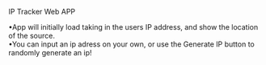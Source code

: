 IP Tracker Web APP

•App will initially load taking in the users IP address, and show the location of the source.  
•You can input an ip adress on your own, or use the Generate IP button to randomly generate an ip!
